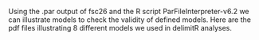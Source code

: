 Using the .par output of fsc26 and the R script ParFileInterpreter-v6.2 we can illustrate models to check the validity of defined models.
Here are the pdf files illustrating 8 different models we used in delimitR analyses.
